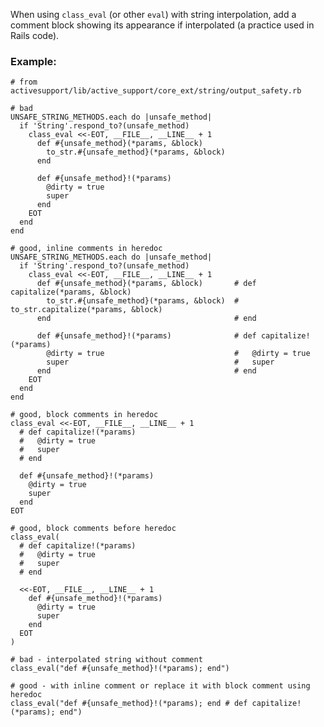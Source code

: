 When using `class_eval` (or other `eval`) with string interpolation,
add a comment block showing its appearance if interpolated (a practice used in Rails code).

### Example:
    # from activesupport/lib/active_support/core_ext/string/output_safety.rb

    # bad
    UNSAFE_STRING_METHODS.each do |unsafe_method|
      if 'String'.respond_to?(unsafe_method)
        class_eval <<-EOT, __FILE__, __LINE__ + 1
          def #{unsafe_method}(*params, &block)
            to_str.#{unsafe_method}(*params, &block)
          end

          def #{unsafe_method}!(*params)
            @dirty = true
            super
          end
        EOT
      end
    end

    # good, inline comments in heredoc
    UNSAFE_STRING_METHODS.each do |unsafe_method|
      if 'String'.respond_to?(unsafe_method)
        class_eval <<-EOT, __FILE__, __LINE__ + 1
          def #{unsafe_method}(*params, &block)       # def capitalize(*params, &block)
            to_str.#{unsafe_method}(*params, &block)  #   to_str.capitalize(*params, &block)
          end                                         # end

          def #{unsafe_method}!(*params)              # def capitalize!(*params)
            @dirty = true                             #   @dirty = true
            super                                     #   super
          end                                         # end
        EOT
      end
    end

    # good, block comments in heredoc
    class_eval <<-EOT, __FILE__, __LINE__ + 1
      # def capitalize!(*params)
      #   @dirty = true
      #   super
      # end

      def #{unsafe_method}!(*params)
        @dirty = true
        super
      end
    EOT

    # good, block comments before heredoc
    class_eval(
      # def capitalize!(*params)
      #   @dirty = true
      #   super
      # end

      <<-EOT, __FILE__, __LINE__ + 1
        def #{unsafe_method}!(*params)
          @dirty = true
          super
        end
      EOT
    )

    # bad - interpolated string without comment
    class_eval("def #{unsafe_method}!(*params); end")

    # good - with inline comment or replace it with block comment using heredoc
    class_eval("def #{unsafe_method}!(*params); end # def capitalize!(*params); end")